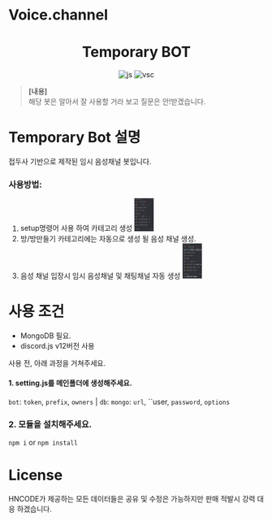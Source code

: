 ﻿# Voice.channel
<h1 align="center">Temporary BOT</h1>
<p align="center">
<img src="https://aleen42.github.io/badges/src/javascript.svg" alt="js"/>
<img src="https://aleen42.github.io/badges/src/visual_studio_code.svg" alt="vsc"/>
</p>

> **[내용]**<br/>
> 해당 봇은 알아서 잘 사용할 거라 보고 질문은 안!받겠습니다.<br/>

# Temporary Bot 설명
접두사 기반으로 제작된 임시 음성채널 봇입니다.


### **사용방법**:<br/>
1. setup명령어 사용 하여 카테고리 생성
<img src="https://github.com/HNCODE/Voice.channel/blob/main/asset/.github/1.png?raw=true" width="8%" alt="command1"><br/>
2. 방/방만들기 카테고리에는 자동으로 생성 될 음성 채널 생성.
3. 음성 채널 입장시 임시 음성채널 및 채팅채널 자동 생성
<img src="https://github.com/HNCODE/Voice.channel/blob/main/asset/.github/2.png?raw=true" width="8%" alt="command2"><br/>

# 사용 조건
* MongoDB 필요.
* discord.js v12버전 사용

사용 전, 아래 과정을 거쳐주세요.
#### 1. setting.js를 메인폴더에 생성해주세요.
`bot`: `token`, `prefix`, `owners` | 
`db`: `mongo`: `url`, ``user, `password`, `options`

### 2. 모듈을 설치해주세요.
`npm i` or `npm install`

# License
HNCODE가 제공하는 모든 데이터들은 공유 및 수정은 가능하지만 판매 적발시 강력 대응 하겠습니다.
